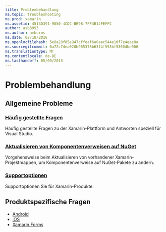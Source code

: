 ```yaml
---
title: Problembehandlung
ms.topic: troubleshooting
ms.prod: xamarin
ms.assetid: 4513D391-9850-4CDC-BE9B-7FF4B14FEFFC
author: asb3993
ms.author: amburns
ms.date: 02/18/2018
ms.openlocfilehash: 5e8a28f85e947cffeaf6a0aac544e10f7e4eae8a
ms.sourcegitcommit: 0a72c7dea020b965378b6314f558bf5360dbd066
ms.translationtype: MT
ms.contentlocale: de-DE
ms.lasthandoff: 05/09/2018
---
```

# <a name="troubleshooting"></a>Problembehandlung

## <a name="general-issues"></a>Allgemeine Probleme
### <a name="frequently-asked-questionsquestionsindexmd"></a>[Häufig gestellte Fragen](questions/index.md)

Häufig gestellte Fragen zu der Xamarin-Plattform und Antworten speziell für Visual Studio.

### <a name="updating-component-references-to-nugetcomponent-nugetmd"></a>[Aktualisieren von Komponentenverweisen auf NuGet](component-nuget.md)

Vorgehensweise beim Aktualisieren von vorhandener Xamarin-Projektmappen, um Komponentenverweise auf NuGet-Pakete zu ändern.

### <a name="support-optionssupport-optionsmd"></a>[Supportoptionen](support-options.md)

Supportoptionen Sie für Xamarin-Produkte.

## <a name="product-specific-questions"></a>Produktspezifische Fragen

- [Android](~/android/troubleshooting/questions/index.md)
- [iOS](~/ios/troubleshooting/questions/index.md)
- [Xamarin.Forms](~/xamarin-forms/troubleshooting/questions/index.md)
